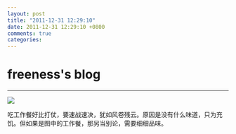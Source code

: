 ```yaml
---
layout: post
title: "2011-12-31 12:29:10"
date: 2011-12-31 12:29:10 +0800
comments: true
categories: 
---
```


# freeness's blog

----------

![](http://okqmqrbgo.bkt.clouddn.com/201112311229101.jpg)

>
吃工作餐好比打仗，要速战速决，犹如风卷残云。原因是没有什么味道，只为充饥。但如果是图中的工作餐，那另当别论，需要细细品味。